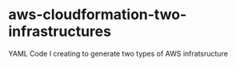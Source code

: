 # aws-cloudformation-two-infrastructures
YAML Code I creating to generate two types of AWS infratsructure
